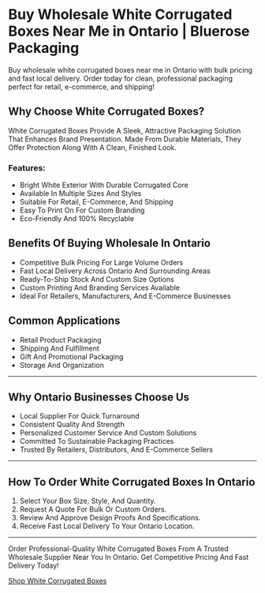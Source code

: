 # Buy Wholesale White Corrugated Boxes Near Me in Ontario | Bluerose Packaging

Buy wholesale white corrugated boxes near me in Ontario with bulk pricing and fast local delivery. Order today for clean, professional packaging perfect for retail, e-commerce, and shipping!

## Why Choose White Corrugated Boxes?

White Corrugated Boxes Provide A Sleek, Attractive Packaging Solution That Enhances Brand Presentation. Made From Durable Materials, They Offer Protection Along With A Clean, Finished Look.

### Features:

- Bright White Exterior With Durable Corrugated Core  
- Available In Multiple Sizes And Styles  
- Suitable For Retail, E-Commerce, And Shipping  
- Easy To Print On For Custom Branding  
- Eco-Friendly And 100% Recyclable  

## Benefits Of Buying Wholesale In Ontario

- Competitive Bulk Pricing For Large Volume Orders  
- Fast Local Delivery Across Ontario And Surrounding Areas  
- Ready-To-Ship Stock And Custom Size Options  
- Custom Printing And Branding Services Available  
- Ideal For Retailers, Manufacturers, And E-Commerce Businesses  

## Common Applications

- Retail Product Packaging  
- Shipping And Fulfillment  
- Gift And Promotional Packaging  
- Storage And Organization  

---

## Why Ontario Businesses Choose Us

- Local Supplier For Quick Turnaround  
- Consistent Quality And Strength  
- Personalized Customer Service And Custom Solutions  
- Committed To Sustainable Packaging Practices  
- Trusted By Retailers, Distributors, And E-Commerce Sellers  

---

## How To Order White Corrugated Boxes In Ontario

1. Select Your Box Size, Style, And Quantity.  
2. Request A Quote For Bulk Or Custom Orders.  
3. Review And Approve Design Proofs And Specifications.  
4. Receive Fast Local Delivery To Your Ontario Location.  

---

Order Professional-Quality White Corrugated Boxes From A Trusted Wholesale Supplier Near You In Ontario. Get Competitive Pricing And Fast Delivery Today!

[Shop White Corrugated Boxes](https://www.bluerosepackaging.com/product/white-corrugated-boxes/)
